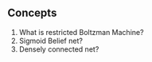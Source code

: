 ## Concepts

1. What is restricted Boltzman Machine?
2. Sigmoid Belief net?
3. Densely connected net?